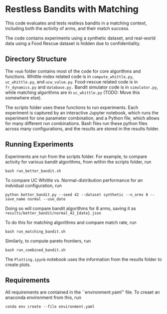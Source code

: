 # Restless Bandits with Matching
This code evaluates and tests restless bandits in a matching context, including both the activity of arms, and their match success. 

The code contains experiments using a synthetic dataset, and real-world data using a Food Rescue dataset is hidden due to confidentiality.

## Directory Structure
The `rmab` folder contains most of the code for core algorithms and functions. Whittle-index related code is in `compute_whittle.py`, `uc_whittle.py`, and `ucw_value.py`. Food-rescue related code is in `fr_dynamics.py` and `database.py.` Bandit simulator code is in `simulator.py`, while matching algorithms are in `uc_whittle.py` (TODO: Move this somewhere else). 

The scripts folder uses these functions to run experiments. Each experiment is captured by an interactive Jupyter notebook, which runs the experiment for one parameter combination, and a Python file, which allows for many different run combinations. Bash files run these python files across many configurations, and the results are stored in the results folder. 

## Running Experiments
Experiments are run from the scripts folder. For example, to compare activity for various bandit algorithms, from within the scripts folder, run
```
bash run_better_bandit.sh
```
To compare UC Whittle vs. Normal-distribution performance for an indvidual configuration, run 
```
python better_bandit.py --seed 42 --dataset synthetic --n_arms 8 --save_name normal --use_date
```
Doing so will compare bandit algorithms for 8 arms, saving it as `results/better_bandit/normal_42_{date}.json` 

To do this for matching algorithms and compare match rate, run 
```
bash run_matching_bandit.sh
```
Similarly, to compute pareto frontiers, run
```
bash run_combined_bandit.sh
```
The `Plotting.ipynb` notebook uses the information from the results folder to create plots. 

## Requirements
All requirements are contained in the ``environment.yaml'' file. 
To creaet an anaconda environment from this, run
```
conda env create --file environment.yaml
```
